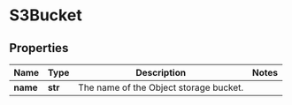 # S3Bucket

## Properties
| Name | Type | Description | Notes |
| ------------ | ------------- | ------------- | ------------- |
| **name** | **str** | The name of the Object storage bucket. |  |


